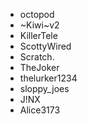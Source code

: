 - octopod
- \~Kiwi\~v2
- KillerTele
- ScottyWired
- Scratch.
- TheJoker
- thelurker1234
- sloppy_joes
- J!NX
- Alice3173
